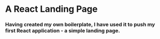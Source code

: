 # A React Landing Page

### Having created my own boilerplate, I have used it to push my first React application - a simple landing page. 
